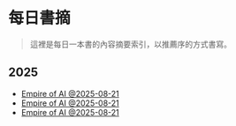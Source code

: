 # 每日書摘

> 這裡是每日一本書的內容摘要索引，以推薦序的方式書寫。

## 2025
- [Empire of AI @2025-08-21](Empire_of_AI.md)
- [Empire of AI @2025-08-21](Empire_of_AI.md)
- [Empire of AI @2025-08-21](Empire_of_AI.md)
